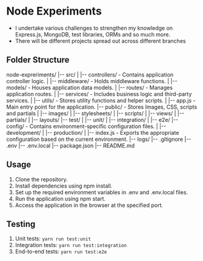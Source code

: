 # Node Experiments
- I undertake various challenges to strengthen my knowledge on Express.js, MongoDB, test libraries, ORMs and so much more.
- There will be different projects spread out across different branches

## Folder Structure

node-expreriments/
|-- src/
|   |-- controllers/ - Contains application controller logic.
|   |-- middleware/  - Holds middleware functions.
|   |-- models/      - Houses application data models.
|   |-- routes/      - Manages application routes.
|   |-- services/    - Includes business logic and third-party services.
|   |-- utils/       - Stores utility functions and helper scripts.
|   |-- app.js       - Main entry point for the application.
|-- public/          - Stores Images, CSS, scripts and partials
|   |-- images/
|   |-- stylesheets/
|   |-- scripts/
|   |-- views/
|       |-- partials/
|       |-- layouts/
|-- test/
|   |-- unit/
|   |-- integration/
|   |-- e2e/
|-- config/         - Contains environment-specific configuration files.
|   |-- development/
|   |-- production/
|   |-- index.js    - Exports the appropriate configuration based on the current environment.
|-- logs/
|-- .gitignore
|-- .env
|-- .env.local
|-- package.json
|-- README.md


## Usage
1. Clone the repository.
2. Install dependencies using npm install.
3. Set up the required environment variables in .env and .env.local files.
4. Run the application using npm start.
5. Access the application in the browser at the specified port.

## Testing
1. Unit tests: ```yarn run test:unit```
2. Integration tests: ```yarn run test:integration```
3. End-to-end tests: ```yarn run test:e2e```
